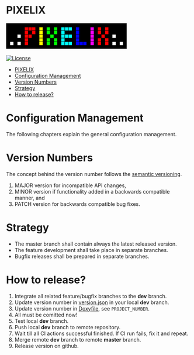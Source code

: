 # PIXELIX
![PIXELIX](./images/LogoBlack.png)

[![License](https://img.shields.io/badge/license-MIT-blue.svg)](http://choosealicense.com/licenses/mit/)

- [PIXELIX](#pixelix)
- [Configuration Management](#configuration-management)
- [Version Numbers](#version-numbers)
- [Strategy](#strategy)
- [How to release?](#how-to-release)

# Configuration Management
The following chapters explain the general configuration management.

# Version Numbers
The concept behind the version number follows the [semantic versioning](https://semver.org/).

1. MAJOR version for incompatible API changes,
2. MINOR version if functionality added in a backwards compatible manner, and
2. PATCH version for backwards compatible bug fixes.

# Strategy
* The master branch shall contain always the latest released version.
* The feature development shall take place in separate branches.
* Bugfix releases shall be prepared in separate branches.

# How to release?

1. Integrate all related feature/bugfix branches to the **dev** branch.
2. Update version number in [version.json](../data/version.json) in your local **dev** branch.
3. Update version number in [Doxyfile](./doxygen/Doxyfile), see ```PROJECT_NUMBER```.
4. All must be comitted now!
5. Test local **dev** branch.
6. Push local **dev** branch to remote repository.
7. Wait till all CI actions successful finished. If CI run fails, fix it and repeat.
8. Merge remote **dev** branch to remote **master** branch.
9. Release version on github.

